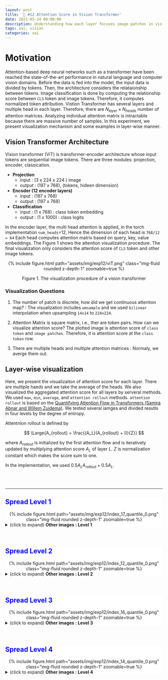 ```yaml
---
layout: post
title: '🔮 #12 Attention Score in Vision Transformer'
date: 2022-05-24 00:00:00
description: Understanding how each layer focuses image patches in vision transformer
tags: xai, vision
categories: xai
---
```



# Motivation 

Attention-based deep neural networks such as a transformer have been reached the state-of-the-art performance in natural language and computer vision domains. Before the data is fed into the model, the input data is divided by tokens. Then, the architecture considers the relataionship between tokens. Image classification is done by computing the relationship score between `CLS` token and image tokens. Therefore, it computes normalized token attribution.  Vistion Transformer has several layers and multiple head in each layer. Therefore, there are $N_{layer} \times N_{heads}$ number of attention matrices.  Analyzing individual attention matrix is intractable because there are massive number of samples. In this experiment, we present visualization mechanism and some examples in layer-wise manner. 

## Vision Transformer Architecture

Vision transformer (ViT) is transformer-encoder architecture whose input tokens are sequential image tokens. There are three modules: projection, encoder, classication. 

* **Projection**
  * input  : (3 x 224 x 224 ) image
  * output : (197 x 768), (tokens, hideen dimension)
* **Encoder (12 encoder layers)**
  * input : (197 x 768) 
  * output : (197 x 768)
* **Classification**
  * input : (1 x 768) : class token embedding
  * output : (1 x 1000)  : class logits

In the encoder layer, the multi head attention is applied, in the torch implementation `num_heads`=12, Hence the dimension of each head is `768/12 = 64`
Each head computes attention matrix based on query, key, value embeddings. The Figure 1 shows the attention visualization procedure. The final visualization only considers the attention score of `CLS` token and other image tokens. 

<center>
<div class="row mt-3">
        {% include figure.html path="assets/img/exp12/viT.png" class="img-fluid rounded z-depth-1" zoomable=true %}
</div>
<p> Figure 1. The visualization procedure of a vision transformer  </p>
</center>



### Visualization Questions 

1. The number of patch is discrete, how did we get continuous attention map? : The visualization includes `umsample` and we used `bilinear` interpolation when upsampling `14x14` to `224x224`.

2. Attention Matrix is square matrix, i.e., ther are token pairs. How can we visualize attention score? The plotted image is attention score of `class token` and `image patches`. Therefore, it is attention score at the `class token` row. 

3. There are multiple heads and multiple attention matrices : Normaly, we averge them out. 


## Layer-wise visualization

Here, we present the visualizaiton of attention score for each layer. There are multiple haeds and we take the average of the heads. 
We also visualized the aggregated attention score for all layers by serveral methods. We used `max`, `min`, `average`, and `attention rollout` methods. `attention rollout` is based on the [Quantifying Attention Flow in Transformers (Samira Abnar and Willem Zuidema)](https://arxiv.org/abs/2005.00928). We tested several iamges and divided resutls in four levels by the degree of entropy. 

Attentnion rollout is defined by 

$$
\Large{A_{rollout} = \frac{(A_L)(A_{rollout} + I)}{Z}}
$$

where $A_{rollout}$ is initialized by the first attention flow and is iteratively updated by multiplying attention score $A_L$ of layer $L$. $Z$ is normalization constant which makes the score sum to one. 

In the implementation, we used $0.5 A_L A_{rollout} + 0.5 A_L$.


<br/>
<br/>
<hr/>
<div style="background-color:#FFFFFF">
<h2 style="color:blue"> Spread Level 1</h2>
 
<center>
<div class="row mt-3">
        {% include figure.html path="assets/img/exp12/index_17_quantile_0.png" class="img-fluid rounded z-depth-1" zoomable=true %}
</div>
</center>
<details><summary>(click to expand) <strong>Other images : Level 1</strong></summary>
<center>
<div class="row mt-3">
        {% include figure.html path="assets/img/exp12/index_5_quantile_0.png" class="img-fluid rounded z-depth-1" zoomable=true %}
</div>
</center>

<center>
<div class="row mt-3">
        {% include figure.html path="assets/img/exp12/index_0_quantile_0.png" class="img-fluid rounded z-depth-1" zoomable=true %}
</div>
</center>
</details>
</div>


<br/>
<br/>
<div style="background-color:#FFFFFF">
<h2 style="color:blue"> Spread Level 2</h2>
<center>
<div class="row mt-3">
        {% include figure.html path="assets/img/exp12/index_12_quantile_0.png" class="img-fluid rounded z-depth-1" zoomable=true %}
</div>
</center>

<details><summary>(click to expand) <strong>Other images : Level 2</strong></summary>
<center>
<div class="row mt-3">
        {% include figure.html path="assets/img/exp12/index_2_quantile_0.png" class="img-fluid rounded z-depth-1" zoomable=true %}
</div>
</center>

<center>
<div class="row mt-3">
        {% include figure.html path="assets/img/exp12/index_7_quantile_0.png" class="img-fluid rounded z-depth-1" zoomable=true %}
</div>
</center>
</details>
</div>


<br/>
<br/>
<div style="background-color:#FFFFFF">
<h2 style="color:blue"> Spread Level 3</h2>
<center>
<div class="row mt-3">
        {% include figure.html path="assets/img/exp12/index_16_quantile_0.png" class="img-fluid rounded z-depth-1" zoomable=true %}
</div>
</center>

<details><summary>(click to expand) <strong>Other images  : Level 3</strong></summary>
<center>
<div class="row mt-3">
        {% include figure.html path="assets/img/exp12/index_8_quantile_0.png" class="img-fluid rounded z-depth-1" zoomable=true %}
</div>
</center>
<center>
<div class="row mt-3">
        {% include figure.html path="assets/img/exp12/index_1_quantile_0.png" class="img-fluid rounded z-depth-1" zoomable=true %}
</div>
</center>
</details>
</div>



<br/>
<br/>
<div style="background-color:#FFFFFF">
<h2 style="color:blue"> Spread Level 4</h2>

<center>
<div class="row mt-3">
        {% include figure.html path="assets/img/exp12/index_14_quantile_0.png" class="img-fluid rounded z-depth-1" zoomable=true %}
</div>
</center>
<details><summary>(click to expand) <strong>Other images : Level 4</strong></summary>
<center>
<div class="row mt-3">
        {% include figure.html path="assets/img/exp12/index_13_quantile_0.png" class="img-fluid rounded z-depth-1" zoomable=true %}
</div>
</center>


<center>
<div class="row mt-3">
        {% include figure.html path="assets/img/exp12/index_9_quantile_0.png" class="img-fluid rounded z-depth-1" zoomable=true %}
</div>
</center>
</details>
</div>